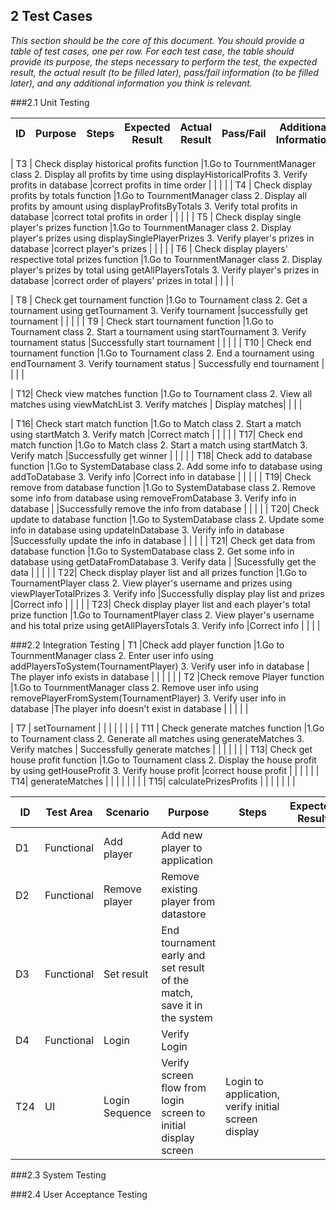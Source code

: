 ## 2 Test Cases

*This section should be the core of this document. You should provide a table of test cases, one per row. For each test case, the table should provide its purpose, the steps necessary to perform the test, the expected result, the actual result (to be filled later), pass/fail information (to be filled later), and any additional information you think is relevant.*

###2.1 Unit Testing

| ID  |  Purpose | Steps |Expected Result| Actual Result|Pass/Fail |Additional Information|
|---|---|---|---|---|---|---|

| T3  | Check display historical profits function |1.Go to TournmentManager class 2. Display all profits by time using displayHistoricalProfits 3. Verify profits in database |correct profits in time order | | | |
| T4  | Check display profits by totals function  |1.Go to TournmentManager class 2. Display all profits by amount using displayProfitsByTotals 3. Verify total profits in database |correct total profits in order  | | | |
| T5 | Check display single player's prizes function |1.Go to TournmentManager class 2. Display player's prizes using displaySinglePlayerPrizes 3. Verify player's prizes in database |correct player's prizes  | | | |
| T6  | Check display players' respective total prizes function   |1.Go to TournmentManager class 2. Display player's prizes by total using getAllPlayersTotals 3. Verify player's prizes in database  |correct order of players' prizes in total  | | | |

| T8  | Check get tournament function  |1.Go to Tournament class 2. Get a tournament using getTournament 3. Verify tournament |successfully get tournament | | | |
| T9  | Check start tournament function |1.Go to Tournament class 2. Start a tournament using startTournament 3. Verify tournament status |Successfully start tournament | | | |
| T10  | Check end tournament function |1.Go to Tournament class 2. End a tournament using endTournament 3. Verify tournament status  |  Successfully end tournament    | | | |

| T12| Check view matches function  |1.Go to Tournament class 2. View all matches using viewMatchList  3. Verify matches  |  Display matches| | | |


| T16| Check start match function  |1.Go to Match class 2. Start a match using startMatch   3. Verify match  |Correct match  | | | |
| T17| Check end match function |1.Go to Match class 2. Start a match using startMatch   3. Verify match  |Successfully get winner  | | | |
| T18| Check add to database function |1.Go to SystemDatabase class 2. Add some info to database using addToDatabase   3. Verify info  |Correct info in database   | | | |
| T19| Check remove from database function  |1.Go to SystemDatabase class 2. Remove some info from database using removeFromDatabase 3. Verify info in database |  |Successfully remove the info from database | | | |
| T20| Check update to database function |1.Go to SystemDatabase class 2. Update some info in database using updateInDatabase 3. Verify info in database |Successfully update the info in database  | | | |
| T21| Check get data from database function  |1.Go to SystemDatabase class 2. Get some info in database using getDataFromDatabase 3. Verify data  |  |Sucessfully get the data | | | |
| T22| Check display player list and all prizes function   |1.Go to TournamentPlayer class 2. View player's username and prizes using viewPlayerTotalPrizes 3. Verify info  |Successfully display play list and prizes  |Correct info | | | |
| T23| Check display player list and each player's total prize function   |1.Go to TournamentPlayer class 2. View player's username and his total prize using getAllPlayersTotals 3. Verify info |Correct info  | | | |



###2.2 Integration Testing
| T1 |Check add player function |1.Go to TournmentManager class 2. Enter user info using addPlayersToSystem(TournamentPlayer)  3. Verify user info in database | The player info exists in database | | | | |
| T2  |Check remove Player function |1.Go to TournmentManager class 2. Remove user info using removePlayerFromSystem(TournamentPlayer)  3. Verify user info in database |The player info doesn't exist in database | | | | |

| T7  | setTournament  |  |  | | | | |
| T11  | Check generate matches function |1.Go to Tournament class 2. Generate all matches using generateMatches  3. Verify matches | Successfully generate matches |  | | | | |
| T13| Check get house profit function  |1.Go to Tournament class 2. Display the house profit by using getHouseProfit 3. Verify house profit   |correct house profit  | | | | |
| T14|  generateMatches  |  |  | | | | |
| T15| calculatePrizesProfits  |  |  | | | | |

| ID  | Test Area | Scenario | Purpose | Steps |Expected Result| Actual Result|Pass/Fail |Additional Information|
|---|---|---|---|---|---|---|---|---|
| D1 | Functional | Add player | Add new player to application  |   | | | | |
| D2 | Functional | Remove player | Remove existing player from datastore |    | | | | |
| D3 | Functional | Set result | End tournament early and set result of the match, save it in the system  |   | | | | |
| D4 | Functional | Login | Verify Login |  | | | | |
| T24  | UI  | Login Sequence  |  Verify screen flow from login screen to initial display screen | Login     to application, verify initial screen display | | | | |

###2.3 System Testing

###2.4 User Acceptance Testing

